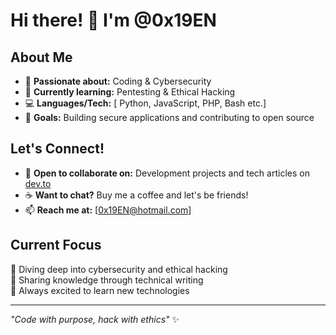 # Hi there! 👋 I'm @0x19EN

## About Me
- 👀 **Passionate about:** Coding & Cybersecurity
- 🌱 **Currently learning:** Pentesting & Ethical Hacking
- 💻 **Languages/Tech:** [ Python, JavaScript, PHP, Bash etc.]
- 🎯 **Goals:** Building secure applications and contributing to open source

## Let's Connect!
- 💞️ **Open to collaborate on:** Development projects and tech articles on [dev.to](https://dev.to)
- ☕ **Want to chat?** Buy me a coffee and let's be friends! 
- 📫 **Reach me at:** [0x19EN@hotmail.com]

## Current Focus
🔐 Diving deep into cybersecurity and ethical hacking  
📝 Sharing knowledge through technical writing  
🚀 Always excited to learn new technologies  

---
*"Code with purpose, hack with ethics"* ✨

<!---
0x19EN/0x19EN is a ✨ special ✨ repository because its `README.md` (this file) appears on your GitHub profile.
You can click the Preview link to take a look at your changes.
--->
